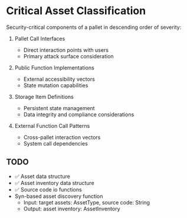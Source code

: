 # Critical Asset Classification
Security-critical components of a pallet in descending order of severity:

1. Pallet Call Interfaces
   - Direct interaction points with users
   - Primary attack surface consideration

2. Public Function Implementations
   - External accessibility vectors
   - State mutation capabilities

3. Storage Item Definitions
   - Persistent state management
   - Data integrity and compliance considerations

4. External Function Call Patterns
   - Cross-pallet interaction vectors
   - System call dependencies

## TODO
- ✅ Asset data structure
- ✅ Asset inventory data structure
- ✅ Source code io functions
- Syn-based asset discovery function
   - Input: target assets: AssetType, source code: String
   - Output: asset inventory: AssetInventory